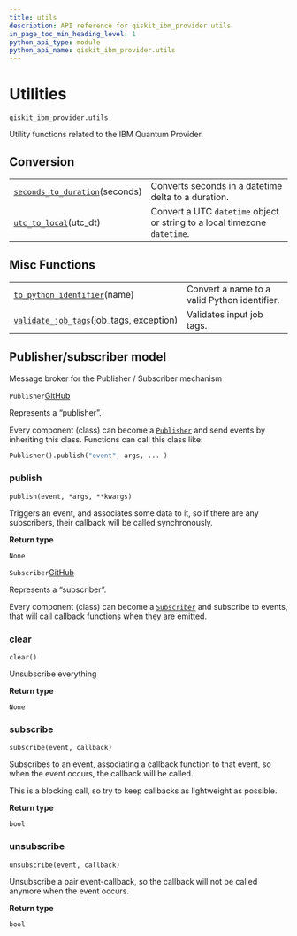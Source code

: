 ```yaml
---
title: utils
description: API reference for qiskit_ibm_provider.utils
in_page_toc_min_heading_level: 1
python_api_type: module
python_api_name: qiskit_ibm_provider.utils
---
```


<span id="utilities-qiskit-ibm-provider-utils" />

<span id="module-qiskit_ibm_provider.utils" />

<span id="qiskit-ibm-provider-utils" />

# Utilities

<span id="module-qiskit_ibm_provider.utils" />

`qiskit_ibm_provider.utils`

Utility functions related to the IBM Quantum Provider.

## Conversion

|                                                                                                                                 |                                                                           |
| ------------------------------------------------------------------------------------------------------------------------------- | ------------------------------------------------------------------------- |
| [`seconds_to_duration`](qiskit_ibm_provider.utils.seconds_to_duration "qiskit_ibm_provider.utils.seconds_to_duration")(seconds) | Converts seconds in a datetime delta to a duration.                       |
| [`utc_to_local`](qiskit_ibm_provider.utils.utc_to_local "qiskit_ibm_provider.utils.utc_to_local")(utc\_dt)                      | Convert a UTC `datetime` object or string to a local timezone `datetime`. |

## Misc Functions

|                                                                                                                                        |                                              |
| -------------------------------------------------------------------------------------------------------------------------------------- | -------------------------------------------- |
| [`to_python_identifier`](qiskit_ibm_provider.utils.to_python_identifier "qiskit_ibm_provider.utils.to_python_identifier")(name)        | Convert a name to a valid Python identifier. |
| [`validate_job_tags`](qiskit_ibm_provider.utils.validate_job_tags "qiskit_ibm_provider.utils.validate_job_tags")(job\_tags, exception) | Validates input job tags.                    |

<span id="module-qiskit_ibm_provider.utils.pubsub" />

<span id="publisher-subscriber-model" />

## Publisher/subscriber model

Message broker for the Publisher / Subscriber mechanism

<span id="qiskit_ibm_provider.utils.pubsub.Publisher" />

`Publisher`[GitHub](https://github.com/qiskit/qiskit-ibm-provider/tree/stable/0.10/qiskit_ibm_provider/utils/pubsub.py "view source code")

Represents a “publisher”.

Every component (class) can become a [`Publisher`](#qiskit_ibm_provider.utils.pubsub.Publisher "qiskit_ibm_provider.utils.pubsub.Publisher") and send events by inheriting this class. Functions can call this class like:

```python
Publisher().publish("event", args, ... )
```

### publish

<span id="qiskit_ibm_provider.utils.pubsub.Publisher.publish" />

`publish(event, *args, **kwargs)`

Triggers an event, and associates some data to it, so if there are any subscribers, their callback will be called synchronously.

**Return type**

`None`

<span id="qiskit_ibm_provider.utils.pubsub.Subscriber" />

`Subscriber`[GitHub](https://github.com/qiskit/qiskit-ibm-provider/tree/stable/0.10/qiskit_ibm_provider/utils/pubsub.py "view source code")

Represents a “subscriber”.

Every component (class) can become a [`Subscriber`](#qiskit_ibm_provider.utils.pubsub.Subscriber "qiskit_ibm_provider.utils.pubsub.Subscriber") and subscribe to events, that will call callback functions when they are emitted.

### clear

<span id="qiskit_ibm_provider.utils.pubsub.Subscriber.clear" />

`clear()`

Unsubscribe everything

**Return type**

`None`

### subscribe

<span id="qiskit_ibm_provider.utils.pubsub.Subscriber.subscribe" />

`subscribe(event, callback)`

Subscribes to an event, associating a callback function to that event, so when the event occurs, the callback will be called.

This is a blocking call, so try to keep callbacks as lightweight as possible.

**Return type**

`bool`

### unsubscribe

<span id="qiskit_ibm_provider.utils.pubsub.Subscriber.unsubscribe" />

`unsubscribe(event, callback)`

Unsubscribe a pair event-callback, so the callback will not be called anymore when the event occurs.

**Return type**

`bool`

